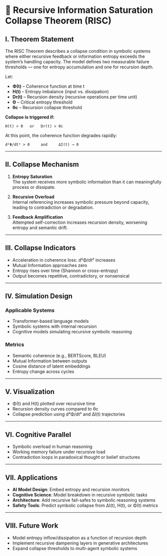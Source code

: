 # 🔄 Recursive Information Saturation Collapse Theorem (RISC)

## I. Theorem Statement

The RISC Theorem describes a collapse condition in symbolic systems where either recursive feedback or information entropy exceeds the system’s handling capacity. The model defines two measurable failure thresholds — one for entropy accumulation and one for recursion depth.

Let:
- **Φ(t)** – Coherence function at time t
- **H(t)** – Entropy imbalance (input vs. dissipation)
- **Dr(t)** – Recursion density (recursive operations per time unit)
- **Θ** – Critical entropy threshold
- **θc** – Recursion collapse threshold

**Collapse is triggered if:**

    H(t) > Θ   or   Dr(t) > θc

At this point, the coherence function degrades rapidly:

    d²Φ/dt² > 0     and     ΔI(t) → 0

---

## II. Collapse Mechanism

1. **Entropy Saturation**  
   The system receives more symbolic information than it can meaningfully process or dissipate.

2. **Recursive Overload**  
   Internal referencing increases symbolic pressure beyond capacity, leading to contradiction or degradation.

3. **Feedback Amplification**  
   Attempted self-correction increases recursion density, worsening entropy and semantic drift.

---

## III. Collapse Indicators

- Acceleration in coherence loss: d²Φ/dt² increases
- Mutual Information approaches zero
- Entropy rises over time (Shannon or cross-entropy)
- Output becomes repetitive, contradictory, or nonsensical

---

## IV. Simulation Design

### Applicable Systems

- Transformer-based language models
- Symbolic systems with internal recursion
- Cognitive models simulating recursive symbolic reasoning

### Metrics

- Semantic coherence (e.g., BERTScore, BLEU)
- Mutual Information between outputs
- Cosine distance of latent embeddings
- Entropy change across cycles

---

## V. Visualization

- Φ(t) and H(t) plotted over recursive time
- Recursion density curves compared to θc
- Collapse prediction using d²Φ/dt² and ΔI(t) trajectories

---

## VI. Cognitive Parallel

- Symbolic overload in human reasoning
- Working memory failure under recursive load
- Contradiction loops in paradoxical thought or belief structures

---

## VII. Applications

- **AI Model Design**: Embed entropy and recursion monitors
- **Cognitive Science**: Model breakdown in recursive symbolic tasks
- **Architecture**: Add recursive fail-safes to symbolic reasoning systems
- **Safety Tools**: Predict symbolic collapse from ΔI(t), H(t), or Φ(t) metrics

---

## VIII. Future Work

- Model entropy inflow/dissipation as a function of recursion depth
- Implement recursive dampening layers in generative architectures
- Expand collapse thresholds to multi-agent symbolic systems